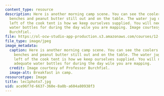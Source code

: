 ```yaml
---
content_type: resource
description: Here is another morning camp scene. You can see the coolers circled as
  benches and peanut butter still out and on the table. The water jug down to the
  left of the cook tent is how we keep ourselves supplied. You will need to have adequate
  water bottles for during the day wile you are mapping. Image courtesy of Professor
  Burchfiel.
file: https://ol-ocw-studio-app-production.s3.amazonaws.com/courses/12-114-field-geology-i-fall-2005/ace96f7d6637360e8a8ba604a80938f3_lec1photo7.jpg
file_type: image/jpeg
image_metadata:
  caption: Here is another morning camp scene. You can see the coolers circled as
    benches and peanut butter still out and on the table. The water jug down to the
    left of the cook tent is how we keep ourselves supplied. You will need to have
    adequate water bottles for during the day wile you are mapping.
  credit: Image courtesy of Professor Burchfiel.
  image-alt: Breakfast in camp.
resourcetype: Image
title: lec1photo7.jpg
uid: ace96f7d-6637-360e-8a8b-a604a80938f3
---
```

